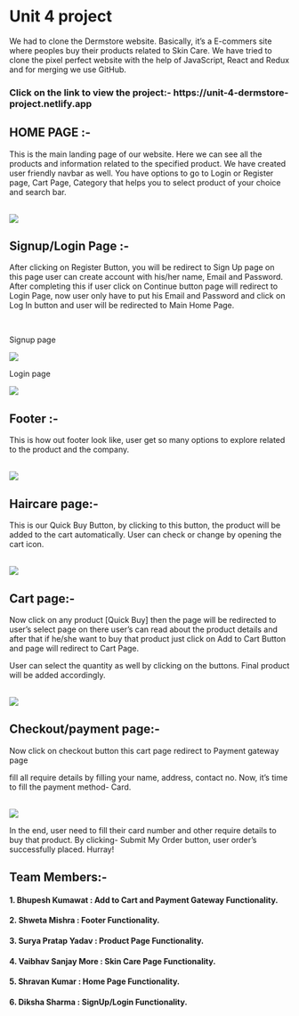 # Unit 4 project
<p>We had to clone the Dermstore website. Basically, it’s a E-commers site where peoples buy their products related to Skin Care. We have tried to clone the pixel perfect website with the help of JavaScript, React and Redux and for merging we use GitHub.</p>
<h3>Click on the link to view the project:- https://unit-4-dermstore-project.netlify.app </h3>

## HOME PAGE :- 
<p>This is the main landing page of our website. Here we can see all the products and information related to the specified product. We have created user friendly navbar as well. You have options to go to Login or Register page, Cart Page, Category that helps you to select product of your choice and search bar.</p>
<br>

<img src="https://miro.medium.com/max/3840/1*IlvbBH7ybSjZnd3vVMcImA.png" />

## Signup/Login Page :- 
<p>After clicking on Register Button, you will be redirect to Sign Up page on this page user can create account with his/her name, Email and Password. After completing this if user click on Continue button page will redirect to Login Page, now user only have to put his Email and Password and click on Log In button and user will be redirected to Main Home Page.</p>
<br>

<p>Signup page</p>
<img src="https://miro.medium.com/max/3840/1*LWcTjcQJxDYIs4GZlxZ37w.png" />
<br>
<p>Login page</p>
<img src="https://miro.medium.com/max/3840/1*rxOxsHpNXAmpvNN_IVWRJQ.png" />

## Footer :-
<p>This is how out footer look like, user get so many options to explore related to the product and the company.</p>
<br>

<img src="https://miro.medium.com/max/1400/1*BtLRUpLk1a74dia2nKCaEA.png" />

## Haircare page:-
<p>This is our Quick Buy Button, by clicking to this button, the product will be added to the cart automatically. User can check or change by opening the cart icon.</p>
<br>

<img src="https://miro.medium.com/max/1400/1*YhSjMK-sMLQEWZ1c-7e9hg.jpeg" />

## Cart page:-
<p>Now click on any product [Quick Buy] then the page will be redirected to user’s select page on there user’s can read about the product details and after that if he/she want to buy that product just click on Add to Cart Button and page will redirect to Cart Page.</p>
<p>User can select the quantity as well by clicking on the buttons. Final product will be added accordingly.</p>
<br>

<img src="https://miro.medium.com/max/1400/1*R04qHA6Bm0JPeafCgdY39Q.jpeg" />
<br>

## Checkout/payment page:-

<p>Now click on checkout button this cart page redirect to Payment gateway page</p>
<p>fill all require details by filling your name, address, contact no. Now, it’s time to fill the payment method- Card.</p>
<br>
<img src="https://miro.medium.com/max/1400/1*LzJyKu15x9mYoG0rCn23fg.jpeg" />
<br>
<p>In the end, user need to fill their card number and other require details to buy that product. By clicking- Submit My Order button, user order’s successfully placed. Hurray!</p>

## Team Members:-

<h4>1. Bhupesh Kumawat : Add to Cart and Payment Gateway Functionality.</h4>
<h4>2. Shweta Mishra : Footer Functionality.</h4>
<h4>3. Surya Pratap Yadav : Product Page Functionality.</h4>
<h4>4. Vaibhav Sanjay More : Skin Care Page Functionality.</h4>
<h4>5. Shravan Kumar : Home Page Functionality.</h4>
<h4>6. Diksha Sharma : SignUp/Login Functionality.</h4>


